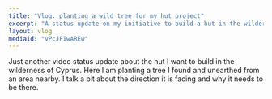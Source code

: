 ```yaml
---
title: "Vlog: planting a wild tree for my hut project"
excerpt: "A status update on my initiative to build a hut in the wilderness of Cyprus.  I planted a tree I found in an area nearby."
layout: vlog
mediaid: "vPcJFIwAREw"
---
```


Just another video status update about the hut I want to build in the
wilderness of Cyprus.  Here I am planting a tree I found and unearthed
from an area nearby.  I talk a bit about the direction it is facing
and why it needs to be there.

